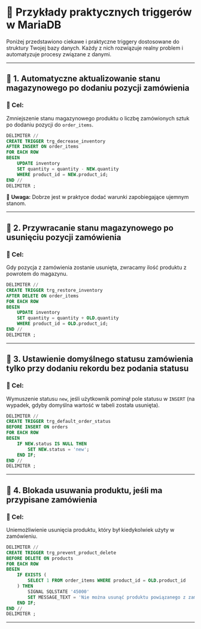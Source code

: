 # 🧪 Przykłady praktycznych triggerów w MariaDB

Poniżej przedstawiono ciekawe i praktyczne triggery dostosowane do struktury Twojej bazy danych. Każdy z nich rozwiązuje realny problem i automatyzuje procesy związane z danymi.

---

## 🔸 1. Automatyczne aktualizowanie stanu magazynowego po dodaniu pozycji zamówienia

### 📘 Cel:
Zmniejszenie stanu magazynowego produktu o liczbę zamówionych sztuk po dodaniu pozycji do `order_items`.

```sql
DELIMITER //
CREATE TRIGGER trg_decrease_inventory
AFTER INSERT ON order_items
FOR EACH ROW
BEGIN
    UPDATE inventory
    SET quantity = quantity - NEW.quantity
    WHERE product_id = NEW.product_id;
END //
DELIMITER ;
```

📌 **Uwaga:** Dobrze jest w praktyce dodać warunki zapobiegające ujemnym stanom.

---

## 🔸 2. Przywracanie stanu magazynowego po usunięciu pozycji zamówienia

### 📘 Cel:
Gdy pozycja z zamówienia zostanie usunięta, zwracamy ilość produktu z powrotem do magazynu.

```sql
DELIMITER //
CREATE TRIGGER trg_restore_inventory
AFTER DELETE ON order_items
FOR EACH ROW
BEGIN
    UPDATE inventory
    SET quantity = quantity + OLD.quantity
    WHERE product_id = OLD.product_id;
END //
DELIMITER ;
```

---

## 🔸 3. Ustawienie domyślnego statusu zamówienia tylko przy dodaniu rekordu bez podania statusu

### 📘 Cel:
Wymuszenie statusu `new`, jeśli użytkownik pominął pole statusu w `INSERT` (na wypadek, gdyby domyślna wartość w tabeli została usunięta).

```sql
DELIMITER //
CREATE TRIGGER trg_default_order_status
BEFORE INSERT ON orders
FOR EACH ROW
BEGIN
    IF NEW.status IS NULL THEN
        SET NEW.status = 'new';
    END IF;
END //
DELIMITER ;
```

---

## 🔸 4. Blokada usuwania produktu, jeśli ma przypisane zamówienia

### 📘 Cel:
Uniemożliwienie usunięcia produktu, który był kiedykolwiek użyty w zamówieniu.

```sql
DELIMITER //
CREATE TRIGGER trg_prevent_product_delete
BEFORE DELETE ON products
FOR EACH ROW
BEGIN
    IF EXISTS (
        SELECT 1 FROM order_items WHERE product_id = OLD.product_id
    ) THEN
        SIGNAL SQLSTATE '45000'
        SET MESSAGE_TEXT = 'Nie można usunąć produktu powiązanego z zamówieniami.';
    END IF;
END //
DELIMITER ;
```

---
